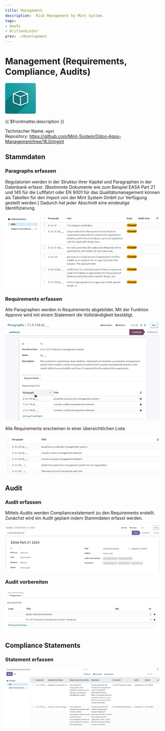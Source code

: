 ```yaml
---
title: Management
description:  Risk Management by Mint System.
tags:
- HowTo
- Drittanbieter
prev: ./development
---
```

# Management (Requirements, Compliance, Audits)
![icon_oms_box](attachments/icon_oms_box.png)

{{ $frontmatter.description }}

Technischer Name: `mgmt`\
Repository: <https://github.com/Mint-System/Odoo-Apps-Management/tree/16.0/mgmt>

## Stammdaten

### Paragraphs erfassen

Regulatorien werden in der Struktur ihrer Kapitel und Paragraphen in der Datenbank erfasst. (Bestimmte Dokumente wie zum Beispiel EASA Part 21 und 145 für die Luftfahrt oder EN 9001 für das Qualitätsmanagement können als Tabellen für den Import von der Mint System GmbH zur Verfügung gestellt werden.)
Dadurch hat jeder Abschnitt eine eindeutige Identifizierung.

![](attachments/management_paragraphs.png)

### Requirements erfassen

Alle Paragraphen werden in Requirements abgebildet. Mit der Funktion *Approve* wird mit einem Statement die Vollständigkeit bestätigt.

![](attachments/management_paragraph_requirement_approve.gif)

Alle Requirements erscheinen in einer übersichtlichen Liste.

![](attachments/management_requirements.png)

## Audit

### Audit erfassen

Mittels Audits werden Compliancestatement zu den Requirements erstellt.
Zunächst wird ein Audit geplant indem Stammdaten erfasst werden.

![](attachments/management_audits_masterdata.png)

### Audit vorbereiten

![](attachments/management_audits_preparation.png)

## Compliance Statements

### Statement erfassen

![](attachments/management_compliancestatements.png)


